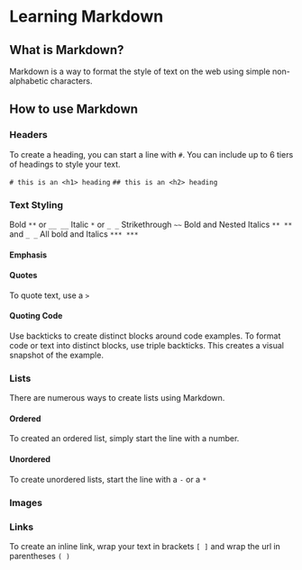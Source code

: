 # Learning Markdown

## What is Markdown?

Markdown is a way to format the style of text on the web using simple non-alphabetic characters.

## How to use Markdown

### Headers

To create a heading, you can start a line with `#`. You can include up to 6 tiers of headings to style your text. 

`# this is an <h1> heading`
`## this is an <h2> heading`

### Text Styling

Bold `**` or `__ __`
Italic `*` or `_ _`
Strikethrough `~~`
Bold and Nested Italics `** **` and `_ _`
All bold and Italics `*** ***`

#### Emphasis



#### Quotes

To quote text, use a `>`

#### Quoting Code

Use backticks to create distinct blocks around code examples. To format code or text into distinct blocks, use triple backticks. This creates a visual snapshot of the example. 

### Lists

There are numerous ways to create lists using Markdown. 

#### Ordered

To created an ordered list, simply start the line with a number. 

#### Unordered

To create unordered lists, start the line with a `-` or a `*`

### Images

### Links

To create an inline link, wrap your text in brackets `[ ]` and wrap the url in parentheses `( )`
